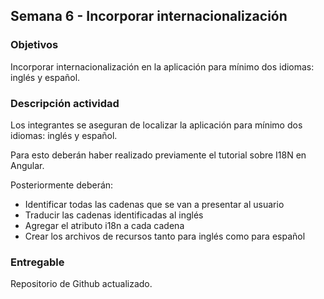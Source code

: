 ## Semana 6 - Incorporar internacionalización

### Objetivos

Incorporar internacionalización en la aplicación para mínimo dos idiomas: inglés y español.

### Descripción actividad

Los integrantes se aseguran de localizar la aplicación para mínimo dos idiomas: inglés y español.

Para esto deberán haber realizado previamente el tutorial sobre I18N en Angular.

Posteriormente deberán:

- Identificar todas las cadenas que se van a presentar al usuario
- Traducir las cadenas identificadas al inglés
- Agregar el atributo i18n a cada cadena
- Crear los archivos de recursos tanto para inglés como para español

### Entregable

Repositorio de Github actualizado.
